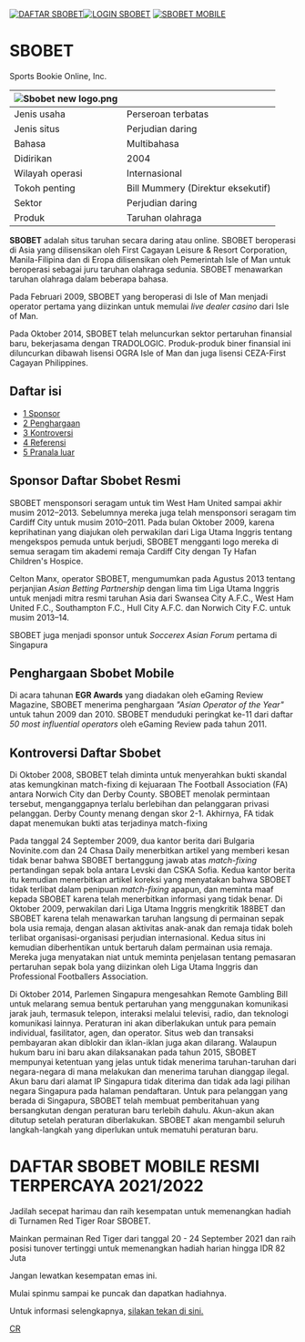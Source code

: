[![DAFTAR SBOBET](https://i.imgur.com/a8Gwe2l.gif "DAFTAR SBOBET")](https://bit.ly/cryptosbobet "DAFTAR SBOBET")[![LOGIN SBOBET](https://i.imgur.com/HD0s2Tf.gif "LOGIN SBOBET")](https://www.npmjs.com/package/sbobet "LOGIN SBOBET")
[![SBOBET MOBILE](https://i.imgur.com/rnpQWNt.png "SBOBET MOBILE")](https://bit.ly/cryptosbobet "SBOBET MOBILE")
	
SBOBET
======

Sports Bookie Online, Inc.

|  ![Sbobet new logo.png](https://i.imgur.com/yJHYGkV.png "LOGO SBOBET TERBARU") |   |
| ------------ | ------------ |
|Jenis usaha   |  Perseroan terbatas |
|  Jenis situs |  Perjudian daring |
|  Bahasa |  Multibahasa |
|  Didirikan |  2004 |
|  Wilayah operasi |  Internasional |
|  Tokoh penting |  Bill Mummery (Direktur eksekutif) |
|  Sektor |  Perjudian daring |
|  Produk |  Taruhan olahraga |




**SBOBET** adalah situs taruhan secara daring atau online. SBOBET beroperasi di Asia yang dilisensikan oleh First Cagayan Leisure & Resort Corporation, Manila-Filipina dan di Eropa dilisensikan oleh Pemerintah Isle of Man untuk beroperasi sebagai juru taruhan olahraga sedunia. SBOBET menawarkan taruhan olahraga dalam beberapa bahasa.

Pada Februari 2009, SBOBET yang beroperasi di Isle of Man menjadi operator pertama yang diizinkan untuk memulai _live dealer casino_ dari Isle of Man.

Pada Oktober 2014, SBOBET telah meluncurkan sektor pertaruhan finansial baru, bekerjasama dengan TRADOLOGIC. Produk-produk biner finansial ini diluncurkan dibawah lisensi OGRA Isle of Man dan juga lisensi CEZA-First Cagayan Philippines.

Daftar isi
----------

*   [1 Sponsor](#Sponsor)
*   [2 Penghargaan](#Penghargaan)
*   [3 Kontroversi](#Kontroversi)
*   [4 Referensi](#Referensi)
*   [5 Pranala luar](#Pranala_luar)

Sponsor Daftar Sbobet Resmi
-------

SBOBET mensponsori seragam untuk tim West Ham United sampai akhir musim 2012–2013. Sebelumnya mereka juga telah mensponsori seragam tim Cardiff City untuk musim 2010–2011. Pada bulan Oktober 2009, karena keprihatinan yang diajukan oleh perwakilan dari Liga Utama Inggris tentang mengekspos pemuda untuk berjudi, SBOBET mengganti logo mereka di semua seragam tim akademi remaja Cardiff City dengan Ty Hafan Children's Hospice.

Celton Manx, operator SBOBET, mengumumkan pada Agustus 2013 tentang perjanjian _Asian Betting Partnership_ dengan lima tim Liga Utama Inggris untuk menjadi mitra resmi taruhan Asia dari Swansea City A.F.C., West Ham United F.C., Southampton F.C., Hull City A.F.C. dan Norwich City F.C. untuk musim 2013–14.

SBOBET juga menjadi sponsor untuk _Soccerex Asian Forum_ pertama di Singapura

Penghargaan Sbobet Mobile
-----------

Di acara tahunan **EGR Awards** yang diadakan oleh eGaming Review Magazine, SBOBET menerima penghargaan _"Asian Operator of the Year"_ untuk tahun 2009 dan 2010. SBOBET menduduki peringkat ke-11 dari daftar _50 most influential operators_ oleh eGaming Review pada tahun 2011.

Kontroversi Daftar Sbobet
-----------

Di Oktober 2008, SBOBET telah diminta untuk menyerahkan bukti skandal atas kemungkinan match-fixing di kejuaraan The Football Association (FA) antara Norwich City dan Derby County. SBOBET menolak permintaan tersebut, menganggapnya terlalu berlebihan dan pelanggaran privasi pelanggan. Derby County menang dengan skor 2-1. Akhirnya, FA tidak dapat menemukan bukti atas terjadinya match-fixing

Pada tanggal 24 September 2009, dua kantor berita dari Bulgaria Novinite.com dan 24 Chasa Daily menerbitkan artikel yang memberi kesan tidak benar bahwa SBOBET bertanggung jawab atas _match-fixing_ pertandingan sepak bola antara Levski dan CSKA Sofia. Kedua kantor berita itu kemudian menerbitkan artikel koreksi yang menyatakan bahwa SBOBET tidak terlibat dalam penipuan _match-fixing_ apapun, dan meminta maaf kepada SBOBET karena telah menerbitkan informasi yang tidak benar.
Di Oktober 2009, perwakilan dari Liga Utama Inggris mengkritik 188BET dan SBOBET karena telah menawarkan taruhan langsung di permainan sepak bola usia remaja, dengan alasan aktivitas anak-anak dan remaja tidak boleh terlibat organisasi-organisasi perjudian internasional. Kedua situs ini kemudian diberhentikan untuk bertaruh dalam permainan usia remaja. Mereka juga menyatakan niat untuk meminta penjelasan tentang pemasaran pertaruhan sepak bola yang diizinkan oleh Liga Utama Inggris dan Professional Footballers Association.

Di Oktober 2014, Parlemen Singapura mengesahkan Remote Gambling Bill untuk melarang semua bentuk pertaruhan yang menggunakan komunikasi jarak jauh, termasuk telepon, interaksi melalui televisi, radio, dan teknologi komunikasi lainnya. Peraturan ini akan diberlakukan untuk para pemain individual, fasilitator, agen, dan operator. Situs web dan transaksi pembayaran akan diblokir dan iklan-iklan juga akan dilarang. Walaupun hukum baru ini baru akan dilaksanakan pada tahun 2015, SBOBET mempunyai ketentuan yang jelas untuk tidak menerima taruhan-taruhan dari negara-negara di mana melakukan dan menerima taruhan dianggap ilegal. Akun baru dari alamat IP Singapura tidak diterima dan tidak ada lagi pilihan negara Singapura pada halaman pendaftaran. Untuk para pelanggan yang berada di Singapura, SBOBET telah membuat pemberitahuan yang bersangkutan dengan peraturan baru terlebih dahulu. Akun-akun akan ditutup setelah peraturan diberlakukan. SBOBET akan mengambil seluruh langkah-langkah yang diperlukan untuk mematuhi peraturan baru.


# DAFTAR SBOBET MOBILE RESMI TERPERCAYA 2021/2022
Jadilah secepat harimau dan raih kesempatan untuk memenangkan hadiah di Turnamen Red Tiger Roar SBOBET.

Mainkan permainan Red Tiger dari tanggal 20 - 24 September 2021 dan raih posisi tunover tertinggi untuk memenangkan hadiah harian hingga IDR 82 Juta

Jangan lewatkan kesempatan emas ini.

Mulai spinmu sampai ke puncak dan dapatkan hadiahnya.

 
Untuk informasi selengkapnya, [silakan tekan di sini.](https://www.txsportsman.com/ "silakan tekan di sini.")

[CR](https://www.txsportsman.com/ "CR")